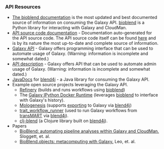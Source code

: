 ### API Resources

* [The bioblend documentation](http://bioblend.readthedocs.org/en/latest/) is the most updated and best documented source of information on consuming the Galaxy API. [bioblend](https://github.com/galaxyproject/bioblend) is a Python library for interacting with Galaxy and CloudMan.
* [API source code documentation](https://docs.galaxyproject.org/en/master/api_doc.html) - Documentation auto-generated for the API source code. The API source code itself can be found [here](https://github.com/galaxyproject/galaxy/tree/dev/lib/galaxy/webapps/galaxy/api) and is by its nature the most up-to-date and complete source of information.
* [Galaxy API](/src/Learn/API/index.md) - Galaxy offers programming interface that can be used to automate usage of Galaxy. (Warning: information is incomplete and somewhat dated.)
* [API description](/src/Admin/API/index.md) - Galaxy offers API that can be used to automate admin usage of Galaxy. (Warning: information is incomplete and somewhat dated.)
* [JavaDocs](http://jmchilton.github.io/blend4j/apidocs/) for [blend4j](https://github.com/jmchilton/blend4j) - a Java library for consuming the Galaxy API.
* Example open source projects leveraging the Galaxy API.
  * [Refinery](https://github.com/parklab/refinery-platform) (builds and runs workflows using [bioblend](http://bioblend.readthedocs.org/en/latest/))
  * The [Galaxy IPython Docker Runtime](https://github.com/bgruening/docker-ipython-notebook) (leverages [bioblend](http://bioblend.readthedocs.org/en/latest/) to interface with Galaxy's history). 
  * [Mologenesis](https://github.com/molgenis/molgenis) (supports [exporting](https://github.com/molgenis/molgenis/commit/57d229a8d36fa9dae1155685e85187399863057f) to Galaxy via [blend4j](https://github.com/jmchilton/blend4j))
  * [trait_workflow_runner](https://github.com/CTMM-TraIT/trait_workflow_runner) (used to run Galaxy workflows from [transMART](https://github.com/transmart) via [blend4j](https://github.com/jmchilton/blend4j)).
  * [clj-blend](https://github.com/chapmanb/clj-blend) (a Clojure library built on [blend4j](https://github.com/jmchilton/blend4j)).
* Papers
  * [BioBlend: automating pipeline analyses within Galaxy and CloudMan.](http://www.ncbi.nlm.nih.gov/pubmed/23630176) Sloggett, et. al.
  * [BioBlend.objects: metacomputing with Galaxy.](http://www.ncbi.nlm.nih.gov/pubmed/24928211) Leo, et. al.

